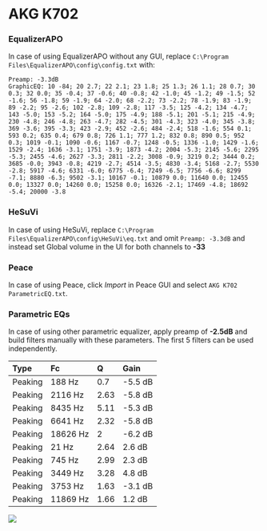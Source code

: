 # AKG K702

### EqualizerAPO
In case of using EqualizerAPO without any GUI, replace `C:\Program Files\EqualizerAPO\config\config.txt`
with:
```
Preamp: -3.3dB
GraphicEQ: 10 -84; 20 2.7; 22 2.1; 23 1.8; 25 1.3; 26 1.1; 28 0.7; 30 0.3; 32 0.0; 35 -0.4; 37 -0.6; 40 -0.8; 42 -1.0; 45 -1.2; 49 -1.5; 52 -1.6; 56 -1.8; 59 -1.9; 64 -2.0; 68 -2.2; 73 -2.2; 78 -1.9; 83 -1.9; 89 -2.2; 95 -2.6; 102 -2.8; 109 -2.8; 117 -3.5; 125 -4.2; 134 -4.7; 143 -5.0; 153 -5.2; 164 -5.0; 175 -4.9; 188 -5.1; 201 -5.1; 215 -4.9; 230 -4.8; 246 -4.8; 263 -4.7; 282 -4.5; 301 -4.3; 323 -4.0; 345 -3.8; 369 -3.6; 395 -3.3; 423 -2.9; 452 -2.6; 484 -2.4; 518 -1.6; 554 0.1; 593 0.2; 635 0.4; 679 0.8; 726 1.1; 777 1.2; 832 0.8; 890 0.5; 952 0.3; 1019 -0.1; 1090 -0.6; 1167 -0.7; 1248 -0.5; 1336 -1.0; 1429 -1.6; 1529 -2.4; 1636 -3.1; 1751 -3.9; 1873 -4.2; 2004 -5.3; 2145 -5.6; 2295 -5.3; 2455 -4.6; 2627 -3.3; 2811 -2.2; 3008 -0.9; 3219 0.2; 3444 0.2; 3685 -0.0; 3943 -0.8; 4219 -2.7; 4514 -3.5; 4830 -3.4; 5168 -2.7; 5530 -2.8; 5917 -4.6; 6331 -6.0; 6775 -6.4; 7249 -6.5; 7756 -6.6; 8299 -7.1; 8880 -6.3; 9502 -3.1; 10167 -0.1; 10879 0.0; 11640 0.0; 12455 0.0; 13327 0.0; 14260 0.0; 15258 0.0; 16326 -2.1; 17469 -4.8; 18692 -5.4; 20000 -3.8
```

### HeSuVi
In case of using HeSuVi, replace `C:\Program Files\EqualizerAPO\config\HeSuVi\eq.txt` and omit `Preamp:
-3.3dB` and instead set Global volume in the UI for both channels to **-33**

### Peace
In case of using Peace, click *Import* in Peace GUI and select `AKG K702 ParametricEQ.txt`.

### Parametric EQs
In case of using other parametric equalizer, apply preamp of **-2.5dB** and build filters manually with
these parameters. The first 5 filters can be used independently.

| Type    | Fc       |    Q | Gain    |
|:--------|:---------|:-----|:--------|
| Peaking | 188 Hz   | 0.7  | -5.5 dB |
| Peaking | 2116 Hz  | 2.63 | -5.8 dB |
| Peaking | 8435 Hz  | 5.11 | -5.3 dB |
| Peaking | 6641 Hz  | 2.32 | -5.8 dB |
| Peaking | 18626 Hz | 2    | -6.2 dB |
| Peaking | 21 Hz    | 2.64 | 2.6 dB  |
| Peaking | 745 Hz   | 2.99 | 2.3 dB  |
| Peaking | 3449 Hz  | 3.28 | 4.8 dB  |
| Peaking | 3753 Hz  | 1.63 | -3.1 dB |
| Peaking | 11869 Hz | 1.66 | 1.2 dB  |

![](https://raw.githubusercontent.com/jaakkopasanen/AutoEq/master/results/innerfidelity/sbaf-serious/AKG%20K702/AKG%20K702.png)
